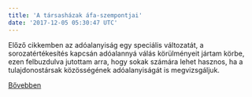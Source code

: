 ```yaml
---
title: 'A társasházak áfa-szempontjai'
date: '2017-12-05 05:30:47 UTC'
---
```


Előző cikkemben az adóalanyiság egy speciális változatát, a sorozatértékesítés kapcsán adóalannyá válás körülményeit jártam körbe, ezen felbuzdulva jutottam arra, hogy sokak számára lehet hasznos, ha a tulajdonostársak közösségének adóalanyiságát is megvizsgáljuk.


[Bővebben](http://ift.tt/2jdqrms)
